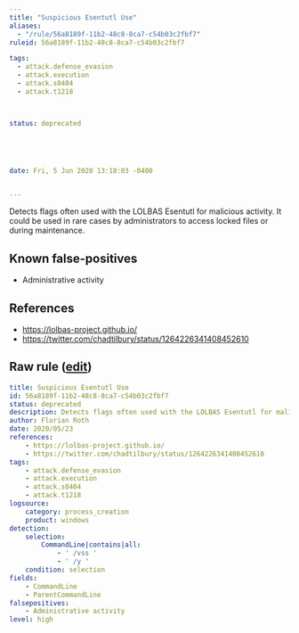 ```yaml
---
title: "Suspicious Esentutl Use"
aliases:
  - "/rule/56a8189f-11b2-48c8-8ca7-c54b03c2fbf7"
ruleid: 56a8189f-11b2-48c8-8ca7-c54b03c2fbf7

tags:
  - attack.defense_evasion
  - attack.execution
  - attack.s0404
  - attack.t1218



status: deprecated





date: Fri, 5 Jun 2020 13:18:03 -0400


---
```


Detects flags often used with the LOLBAS Esentutl for malicious activity. It could be used in rare cases by administrators to access locked files or during maintenance.

<!--more-->


## Known false-positives

* Administrative activity



## References

* https://lolbas-project.github.io/
* https://twitter.com/chadtilbury/status/1264226341408452610


## Raw rule ([edit](https://github.com/SigmaHQ/sigma/edit/master/rules/windows/deprecated/win_susp_esentutl_activity.yml))
```yaml
title: Suspicious Esentutl Use
id: 56a8189f-11b2-48c8-8ca7-c54b03c2fbf7
status: deprecated
description: Detects flags often used with the LOLBAS Esentutl for malicious activity. It could be used in rare cases by administrators to access locked files or during maintenance. 
author: Florian Roth
date: 2020/05/23
references:
    - https://lolbas-project.github.io/
    - https://twitter.com/chadtilbury/status/1264226341408452610
tags:
    - attack.defense_evasion
    - attack.execution
    - attack.s0404
    - attack.t1218
logsource:
    category: process_creation
    product: windows
detection:
    selection:
        CommandLine|contains|all:
            - ' /vss '
            - ' /y '
    condition: selection
fields:
    - CommandLine
    - ParentCommandLine
falsepositives:
    - Administrative activity
level: high

```
